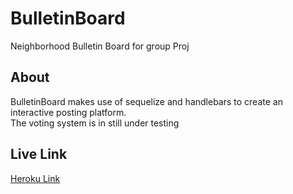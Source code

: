 # BulletinBoard  
Neighborhood Bulletin Board for group Proj  
## About
BulletinBoard makes use of sequelize and handlebars to create an interactive posting platform.  
The voting system is in still under testing
## Live Link
[Heroku Link](https://stormy-temple-91988.herokuapp.com/)
